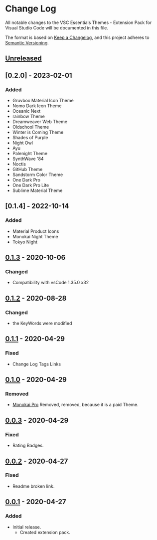 # Change Log

All notable changes to the VSC Essentials Themes - Extension Pack for Visual Studio Code will be documented in this file.

The format is based on [Keep a Changelog](https://keepachangelog.com/en/1.0.0/),
and this project adheres to [Semantic Versioning](https://semver.org/spec/v2.0.0.html).

## [Unreleased]

## [0.2.0] - 2023-02-01

### Added

* Gruvbox Material Icon Theme
* Nomo Dark Icon Theme
* Oceanic Next
* rainbow Theme
* Dreamweaver Web Theme
* Oldschool Theme
* Winter is Coming Theme
* Shades of Purple
* Night Owl
* Ayu
* Palenight Theme
* SynthWave '84
* Noctis
* GitHub Theme
* Sandstorm Color Theme
* One Dark Pro
* One Dark Pro Lite
* Sublime Material Theme

## [0.1.4] - 2022-10-14

### Added

* Material Product Icons
* Monokai Night Theme
* Tokyo Night

## [0.1.3] - 2020-10-06

### Changed

* Compatibility with vsCode 1.35.0 x32

## [0.1.2] - 2020-08-28

### Changed

* the KeyWords were modified

## [0.1.1] - 2020-04-29

### Fixed

* Change Log Tags Links

## [0.1.0] - 2020-04-29

### Removed

* [Monokai Pro](https://monokai.pro/) Removed, removed, because it is a paid Theme.

## [0.0.3] - 2020-04-29

### Fixed

* Rating Badges.

## [0.0.2] - 2020-04-27

### Fixed

* Readme broken link.

## [0.0.1] - 2020-04-27

### Added

* Initial release.
  * Created extension pack.

[Unreleased]: https://github.com/Gydunhn/VSC-Essentials-Themes/tree/develop
[0.1.3]: https://github.com/Gydunhn/VSC-Essentials-Themes/releases/tag/0.1.3
[0.1.2]: https://github.com/Gydunhn/VSC-Essentials-Themes/releases/tag/0.1.2
[0.1.1]: https://github.com/Gydunhn/VSC-Essentials-Themes/releases/tag/0.1.1
[0.1.0]: https://github.com/Gydunhn/VSC-Essentials-Themes/releases/tag/0.1.0
[0.0.3]: https://github.com/Gydunhn/VSC-Essentials-Themes/releases/tag/0.0.3
[0.0.2]: https://github.com/Gydunhn/VSC-Essentials-Themes/releases/tag/0.0.2
[0.0.1]: https://github.com/Gydunhn/VSC-Essentials-Themes/releases/tag/0.0.1
